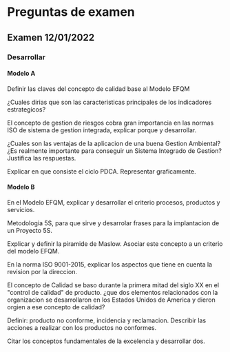 # Preguntas de examen

## Examen 12/01/2022

### Desarrollar

#### Modelo A

Definir las claves del concepto de calidad base al Modelo EFQM

>

¿Cuales dirias que son las caracteristicas principales de los indicadores estrategicos?

>

El concepto de gestion de riesgos cobra gran importancia en las normas ISO de sistema de gestion integrada, explicar porque y desarrollar.

>

¿Cuales son las ventajas de la aplicacion de una buena Gestion Ambiental? ¿Es realmente importante para conseguir un Sistema Integrado de Gestion? Justifica las respuestas.

>

Explicar en que consiste el ciclo PDCA. Representar graficamente.

>

#### Modelo B

En el Modelo EFQM, explicar y desarrollar el criterio procesos, productos y servicios.

>

Metodologia 5S, para que sirve y desarrolar frases para la implantacion de un Proyecto 5S.

>

Explicar y definir la piramide de Maslow. Asociar este concepto a un criterio del modelo EFQM.

>

En la norma ISO 9001-2015, explicar los aspectos que tiene en cuenta la revision por la direccion.

>

El concepto de Calidad se baso durante la primera mitad del siglo XX en el "control de calidad" de producto. ¿que dos elementos relacionados con la organizacion se desarrollaron en los Estados Unidos de America y dieron orgien a ese concepto de calidad?

>

Definir: producto no conforme, incidencia y reclamacion. Describir las acciones a realizar con los productos no conformes.

>

Citar los conceptos fundamentales de la excelencia y desarrollar dos.

>